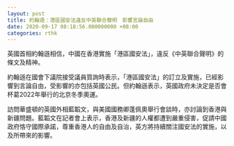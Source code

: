```yaml
---
layout: post
title: 約翰遜：港區國安法違反中英聯合聲明　影響言論自由
date: 2020-09-17 08:18:56.000000000 +08:00
categories: rthk
---
```


英國首相約翰遜相信，中國在香港實施「港區國安法」，違反《中英聯合聲明》的條文及精神。

約翰遜在國會下議院接受議員質詢時表示，「港區國安法」的訂立及實施，已經影響到言論自由，受影響的亦包括英國公民。但約翰遜表示，英國政府未決定是否會杯葛2022年舉行的北京冬季奧運。

訪問華盛頓的英國外相藍韜文，與美國國務卿蓬佩奧舉行會談時，亦討論到香港與新疆問題。藍韜文在記者會上表示，香港及新疆的人權都遭到嚴重侵害，促請中國政府恪守國際承諾，尊重香港人的自由及自治，英方將持續關注國安法的實施，以及所帶來的影響。

